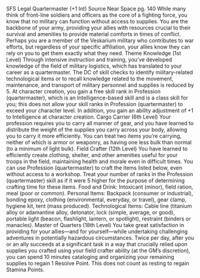
SFS Legal Quartermaster (+1 Int)
Source Near Space pg. 140
While many think of front-line soldiers and officers as the core of a fighting force, you know that no military can function without access to supplies. You are the backbone of your army, providing your allies with resources crucial to their survival and amenities to provide material comforts in times of conflict. Perhaps you are a member of the Veskarium military who contributes to war efforts, but regardless of your specific affiliation, your allies know they can rely on you to get them exactly what they need.
Theme Knowledge (1st Level)
Through intensive instruction and training, you’ve developed knowledge of the field of military logistics, which has translated to your career as a quartermaster. The DC of skill checks to identify military-related technological items or to recall knowledge related to the movement, maintenance, and transport of military personnel and supplies is reduced by 5. At character creation, you gain a free skill rank in Profession (quartermaster), which is an Intelligence-based skill and is a class skill for you; this does not allow your skill ranks in Profession (quartermaster) to exceed your character level. In addition, you gain an ability adjustment of +1 to Intelligence at character creation.
Cargo Carrier (6th Level)
Your profession requires you to carry all manner of gear, and you have learned to distribute the weight of the supplies you carry across your body, allowing you to carry it more efficiently. You can treat two items you’re carrying, neither of which is armor or weaponry, as having one less bulk than normal (to a minimum of light bulk).
Field Crafter (12th Level)
You have learned to efficiently create clothing, shelter, and other amenities useful for your troops in the field, maintaining health and morale even in difficult times. You can use Profession (quartermaster) to craft the items listed below, even without access to a workshop. Treat your number of ranks in the Profession (quartermaster) skill as if it were 5 higher for the purpose of determining crafting time for these items.
Food and Drink: Intoxicant (minor), field ration, meal (poor or common).
Personal Items: Backpack (consumer or industrial), bonding epoxy, clothing (environmental, everyday, or travel), gear clamp, hygiene kit, tent (mass produced).
Technological Items: Cable line (titanium alloy or adamantine alloy, detonator, lock (simple, average, or good), portable light (beacon, flashlight, lantern, or spotlight), restraint (binders or manacles).
Master of Quarters (18th Level)
You take great satisfaction in providing for your allies—and for yourself—while undertaking challenging adventures in potentially hazardous circumstances. Twice per day, after you or an ally succeeds at a significant task in a way that crucially relied upon supplies you crafted using your field crafter ability (at the GM’s discretion), you can spend 10 minutes cataloging and organizing your remaining supplies to regain 1 Resolve Point. This does not count as resting to regain Stamina Points.
